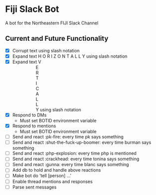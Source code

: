 # Fiji Slack Bot

A bot for the Northeastern FIJI Slack Channel

## Current and Future Functionality

- [x] Corrupt text using slash notation
- [x] Expand text H O R I Z O N T A L L Y using slash notation
- [x] Expand text V  
&nbsp;&nbsp;&nbsp;&nbsp;&nbsp;&nbsp;&nbsp;&nbsp;&nbsp;&nbsp;&nbsp;&nbsp;&nbsp;&nbsp;&nbsp;&nbsp;&nbsp;&nbsp;&nbsp;E  
&nbsp;&nbsp;&nbsp;&nbsp;&nbsp;&nbsp;&nbsp;&nbsp;&nbsp;&nbsp;&nbsp;&nbsp;&nbsp;&nbsp;&nbsp;&nbsp;&nbsp;&nbsp;&nbsp;R  
&nbsp;&nbsp;&nbsp;&nbsp;&nbsp;&nbsp;&nbsp;&nbsp;&nbsp;&nbsp;&nbsp;&nbsp;&nbsp;&nbsp;&nbsp;&nbsp;&nbsp;&nbsp;&nbsp;T  
&nbsp;&nbsp;&nbsp;&nbsp;&nbsp;&nbsp;&nbsp;&nbsp;&nbsp;&nbsp;&nbsp;&nbsp;&nbsp;&nbsp;&nbsp;&nbsp;&nbsp;&nbsp;&nbsp;I  
&nbsp;&nbsp;&nbsp;&nbsp;&nbsp;&nbsp;&nbsp;&nbsp;&nbsp;&nbsp;&nbsp;&nbsp;&nbsp;&nbsp;&nbsp;&nbsp;&nbsp;&nbsp;&nbsp;C  
&nbsp;&nbsp;&nbsp;&nbsp;&nbsp;&nbsp;&nbsp;&nbsp;&nbsp;&nbsp;&nbsp;&nbsp;&nbsp;&nbsp;&nbsp;&nbsp;&nbsp;&nbsp;&nbsp;A  
&nbsp;&nbsp;&nbsp;&nbsp;&nbsp;&nbsp;&nbsp;&nbsp;&nbsp;&nbsp;&nbsp;&nbsp;&nbsp;&nbsp;&nbsp;&nbsp;&nbsp;&nbsp;&nbsp;L  
&nbsp;&nbsp;&nbsp;&nbsp;&nbsp;&nbsp;&nbsp;&nbsp;&nbsp;&nbsp;&nbsp;&nbsp;&nbsp;&nbsp;&nbsp;&nbsp;&nbsp;&nbsp;&nbsp;L  
&nbsp;&nbsp;&nbsp;&nbsp;&nbsp;&nbsp;&nbsp;&nbsp;&nbsp;&nbsp;&nbsp;&nbsp;&nbsp;&nbsp;&nbsp;&nbsp;&nbsp;&nbsp;&nbsp;Y using slash notation
- [x] Respond to DMs
  - Must set BOTID environment variable
- [x] Respond to mentions
  - Must set BOTID environment variable
- [ ] Send and react :pk-fire: every time pk says something
- [ ] Send and react :shut-the-fuck-up-boomer: every time burman says something
- [ ] Send and react :php-explosion: every time php is mentioned
- [ ] Send and react :crackhead: every time tonina says something
- [ ] Send and react :gunna: every time blanc says something
- [ ] Add db to hold and handle above reactions
- [ ] Make bot do 'tell [person] ...'
- [ ] Enable thread mentions and responses
- [ ] Parse sent messages 

